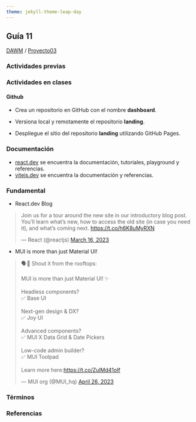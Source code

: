 ```yaml
---
theme: jekyll-theme-leap-day
---
```


## Guía 11

[DAWM](/DAWM/) / [Proyecto03](/DAWM/proyectos/2024/proyecto03)

### Actividades previas

### Actividades en clases

#### Github

* Crea un repositorio en GitHub con el nombre **dashboard**.

* Versiona local y remotamente el repositorio **landing**.
* Despliegue el sitio del repositorio **landing** utilizando GitHub Pages.

### Documentación

* [react.dev](https://react.dev/) se encuentra la documentación, tutoriales, playground y referencias.
* [vitejs.dev](https://vitejs.dev/) se encuentra la documentación y referencias.

### Fundamental

* React.dev Blog

<blockquote class="twitter-tweet" data-media-max-width="560"><p lang="en" dir="ltr">Join us for a tour around the new site in our introductory blog post. You’ll learn what’s new, how to access the old site (in case you need it), and what’s coming next. <a href="https://t.co/h6K8uMyRXN">https://t.co/h6K8uMyRXN</a></p>&mdash; React (@reactjs) <a href="https://twitter.com/reactjs/status/1636444645981863967?ref_src=twsrc%5Etfw">March 16, 2023</a></blockquote> <script async src="https://platform.twitter.com/widgets.js" charset="utf-8"></script>

* MUI is more than just Material UI!

<blockquote class="twitter-tweet" data-media-max-width="560"><p lang="en" dir="ltr">🗣️💬 Shout it from the rooftops:<br><br>MUI is more than just Material UI! ✨<br><br>Headless components? <br>✅ Base UI<br><br>Next-gen design &amp; DX?<br>✅ Joy UI<br><br>Advanced components?<br>✅ MUI X Data Grid &amp; Date Pickers<br><br>Low-code admin builder?<br>✅ MUI Toolpad<br><br>Learn more here:<a href="https://t.co/ZulMd41oIf">https://t.co/ZulMd41oIf</a></p>&mdash; MUI org (@MUI_hq) <a href="https://twitter.com/MUI_hq/status/1651256048307585029?ref_src=twsrc%5Etfw">April 26, 2023</a></blockquote> <script async src="https://platform.twitter.com/widgets.js" charset="utf-8"></script>

### Términos

### Referencias